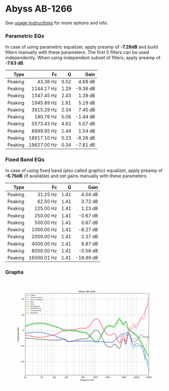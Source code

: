 # Abyss AB-1266
See [usage instructions](https://github.com/jaakkopasanen/AutoEq#usage) for more options and info.

### Parametric EQs
In case of using parametric equalizer, apply preamp of **-7.28dB** and build filters manually
with these parameters. The first 5 filters can be used independently.
When using independent subset of filters, apply preamp of **-7.63 dB**.

| Type    | Fc          |    Q | Gain     |
|--------:|------------:|-----:|---------:|
| Peaking | 43.36 Hz    | 0.52 | 4.68 dB  |
| Peaking | 1144.17 Hz  | 1.29 | -9.36 dB |
| Peaking | 1347.45 Hz  | 2.43 | 1.39 dB  |
| Peaking | 1945.89 Hz  | 1.91 | 5.19 dB  |
| Peaking | 3915.29 Hz  | 2.34 | 7.45 dB  |
| Peaking | 180.76 Hz   | 5.06 | -1.44 dB |
| Peaking | 5573.43 Hz  | 4.62 | 5.07 dB  |
| Peaking | 8899.95 Hz  | 1.44 | 1.54 dB  |
| Peaking | 18917.10 Hz | 0.23 | -8.26 dB |
| Peaking | 19627.00 Hz | 0.34 | -7.81 dB |

### Fixed Band EQs
In case of using fixed band (also called graphic) equalizer, apply preamp of **-6.76dB**
(if available) and set gains manually with these parameters.

| Type    | Fc          |    Q | Gain      |
|--------:|------------:|-----:|----------:|
| Peaking | 31.25 Hz    | 1.41 | 4.04 dB   |
| Peaking | 62.50 Hz    | 1.41 | 3.72 dB   |
| Peaking | 125.00 Hz   | 1.41 | 1.23 dB   |
| Peaking | 250.00 Hz   | 1.41 | -0.67 dB  |
| Peaking | 500.00 Hz   | 1.41 | 0.67 dB   |
| Peaking | 1000.00 Hz  | 1.41 | -8.27 dB  |
| Peaking | 2000.00 Hz  | 1.41 | 2.37 dB   |
| Peaking | 4000.00 Hz  | 1.41 | 6.87 dB   |
| Peaking | 8000.00 Hz  | 1.41 | -0.58 dB  |
| Peaking | 16000.01 Hz | 1.41 | -18.99 dB |

### Graphs
![](./Abyss%20AB-1266.png)